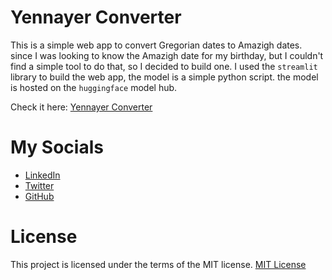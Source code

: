 # Yennayer Converter

This is a simple web app to convert Gregorian dates to Amazigh dates. since I was looking to know the Amazigh date for my birthday, but I couldn't find a simple tool to do that, so I decided to build one. I used the `streamlit` library to build the web app, the model is a simple python script. the model is hosted on the `huggingface` model hub.

Check it here:
[Yennayer Converter](https://huggingface.co/spaces/Bssayla/amazigh_calendar_Yennayer_Converter)


# My Socials
- [LinkedIn](linkedin.com/in/bssayla/)
- [Twitter](https://twitter.com/bssayla)
- [GitHub](https://github.com/bssayla/)

# License
This project is licensed under the terms of the MIT license.
[MIT License](https://opensource.org/licenses/MIT)



